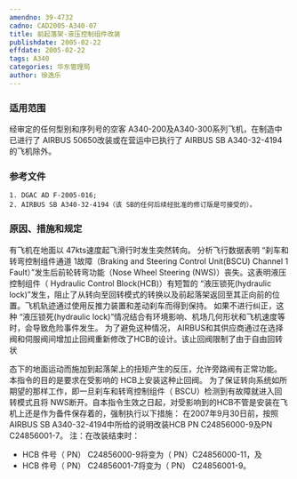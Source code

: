 ```yaml
---
amendno: 39-4732
cadno: CAD2005-A340-07
title: 前起落架-液压控制组件改装
publishdate: 2005-02-22
effdate: 2005-02-22
tags: A340
categories: 华东管理局
author: 徐逸乐
---
```


### 适用范围 
经审定的任何型别和序列号的空客 A340-200及A340-300系列飞机，在制造中已进行了 AIRBUS 50650改装或在营运中已执行了 AIRBUS SB A340-32-4194的飞机除外。

### 参考文件
    1. DGAC AD F-2005-016;
    2. AIRBUS SB A340-32-4194（该 SB的任何后续经批准的修订版是可接受的）。

### 原因、措施和规定 
有飞机在地面以 47kts速度起飞滑行时发生突然转向。 
分析飞行数据表明 “刹车和转弯控制组件通道 1故障（Braking and Steering Control Unit(BSCU) Channel 1 Fault）”发生后前轮转弯功能（Nose Wheel Steering (NWS)）丧失。这表明液压控制组件（ Hydraulic Control Block(HCB)）有短暂的 “液压锁死(hydraulic lock)”发生，阻止了从转向至回转模式的转换以及前起落架返回至其正向前的位置。飞机轨迹通过使用反推力装置和差动刹车而得到保持。 
如果不进行纠正，这种 “液压锁死(hydraulic lock)”情况结合有环境影响、机场几何形状和飞机速度等时，会导致危险事件发生。 为了避免这种情况， AIRBUS和其供应商通过在选择阀和伺服阀间增加止回阀重新修改了HCB的设计。该止回阀限制了由于自由回转状
  
态下的地面运动而施加到起落架上的扭矩产生的反压，允许旁路阀有正常功能。 
本指令的目的是要求在受影响的 HCB上安装这种止回阀。
为了保证转向系统如所期望的那样工作，即一旦刹车和转弯控制组件（ BSCU）检测到有故障就进入回转模式且将 NWS断开。自本指令生效之日起，对受影响到的HCB不管是安装在飞机上还是作为备件保存着的，强制执行以下措施： 
在2007年9月30日前，按照AIRBUS SB A340-32-4194中所给的说明改装HCB PN C24856000-9及PN C24856001-7。 
注：在改装结束时： 
-	HCB 件号（ PN） C24856000-9将变为（ PN）C24856000-11，及 
-	HCB 件号（ PN） C24856001-7将变为（ PN） C24856001-9。

